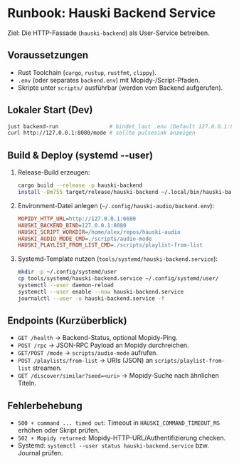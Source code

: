 # Runbook: Hauski Backend Service

Ziel: Die HTTP-Fassade (`hauski-backend`) als User-Service betreiben.

## Voraussetzungen
- Rust Toolchain (`cargo`, `rustup`, `rustfmt`, `clippy`).
- `.env` (oder separates `backend.env`) mit Mopidy-/Script-Pfaden.
- Skripte unter `scripts/` ausführbar (werden vom Backend aufgerufen).

## Lokaler Start (Dev)
```bash
just backend-run                # bindet laut .env (Default 127.0.0.1:8080)
curl http://127.0.0.1:8080/mode # sollte pulsesink anzeigen
```

## Build & Deploy (systemd --user)
1. Release-Build erzeugen:
   ```bash
   cargo build --release -p hauski-backend
   install -Dm755 target/release/hauski-backend ~/.local/bin/hauski-backend
   ```
2. Environment-Datei anlegen (`~/.config/hauski-audio/backend.env`):
   ```ini
   MOPIDY_HTTP_URL=http://127.0.0.1:6680
   HAUSKI_BACKEND_BIND=127.0.0.1:8080
   HAUSKI_SCRIPT_WORKDIR=/home/alex/repos/hauski-audio
   HAUSKI_AUDIO_MODE_CMD=./scripts/audio-mode
   HAUSKI_PLAYLIST_FROM_LIST_CMD=./scripts/playlist-from-list
   ```
3. Systemd-Template nutzen (`tools/systemd/hauski-backend.service`):
   ```bash
   mkdir -p ~/.config/systemd/user
   cp tools/systemd/hauski-backend.service ~/.config/systemd/user/
   systemctl --user daemon-reload
   systemctl --user enable --now hauski-backend.service
   journalctl --user -u hauski-backend.service -f
   ```

## Endpoints (Kurzüberblick)
- `GET /health` → Backend-Status, optional Mopidy-Ping.
- `POST /rpc` → JSON-RPC Payload an Mopidy durchreichen.
- `GET/POST /mode` → `scripts/audio-mode` aufrufen.
- `POST /playlists/from-list` → URIs (JSON) an `scripts/playlist-from-list` streamen.
- `GET /discover/similar?seed=<uri>` → Mopidy-Suche nach ähnlichen Titeln.

## Fehlerbehebung
- `500 + command ... timed out`: Timeout in `HAUSKI_COMMAND_TIMEOUT_MS` erhöhen oder Skript prüfen.
- `502 + Mopidy returned`: Mopidy-HTTP-URL/Authentifizierung checken.
- Systemd: `systemctl --user status hauski-backend.service` bzw. Journal prüfen.
